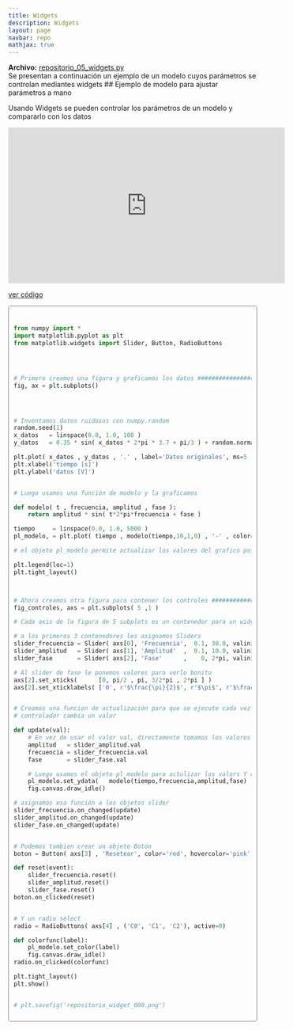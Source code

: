 ```yaml
---
title: Widgets
description: Widgets
layout: page
navbar: repo
mathjax: true
---
```


<div class="alert alert-info" role="alert" >
  <strong>Archivo:</strong> <a href="../repositorio_05_widgets.py"> repositorio_05_widgets.py </a>
</div>
Se presentan a continuación un ejemplo de un modelo cuyos parámetros se
controlan mediantes widgets
## Ejemplo de modelo para ajustar parámetros a mano

Usando Widgets se pueden controlar los parámetros de un modelo
y compararlo con los datos


<iframe width="560" height="315" src="https://www.youtube.com/embed/-y2uimNWyrs" title="YouTube video player" frameborder="0" allow="accelerometer; autoplay; clipboard-write; encrypted-media; gyroscope; picture-in-picture" allowfullscreen></iframe>

<a data-toggle="collapse" href="#desplegable000" aria-expanded="false" aria-controls="desplegable000">ver código<span class="caret"></span></a>

<div id="desplegable000" class="collapse" markdown="1" style="padding: 10px; border: 1px solid gray; border-radius: 5px;">

```python

from numpy import *
import matplotlib.pyplot as plt
from matplotlib.widgets import Slider, Button, RadioButtons




# Primero creamos una figura y graficamos los datos ###########################
fig, ax = plt.subplots()




# Inventamos datos ruidosos con numpy.random
random.seed(1)
x_datos   = linspace(0.0, 1.0, 100 )
y_datos   = 0.35 * sin( x_datos * 2*pi * 3.7 + pi/3 ) + random.normal(size=100)/40

plt.plot( x_datos , y_datos , '.' , label='Datos originales', ms=5 )
plt.xlabel('tiempo [s]')
plt.ylabel('datos [V]')


# Luego usamos una función de modelo y la graficamos

def modelo( t , frecuencia, amplitud , fase ):
    return amplitud * sin( t*2*pi*frecuencia + fase )

tiempo     = linspace(0.0, 1.0, 5000 )
pl_modelo, = plt.plot( tiempo , modelo(tiempo,10,1,0) , '-' , color='C3', label='modelo', lw=2, alpha=0.7  )

# el objeto pl_modelo permite actualizar los valores del grafico posterioremente

plt.legend(loc=1)
plt.tight_layout()



# Ahora creamos otra figura para contener los controles #######################
fig_controles, axs = plt.subplots( 5 ,1 )

# Cada axis de la figura de 5 subplots es un contenedor para un widget

# a los primeros 3 contenedores les asignamos Sliders
slider_frecuencia = Slider( axs[0], 'Frecuencia',  0.1, 30.0, valinit=10 )
slider_amplitud   = Slider( axs[1], 'Amplitud'  ,  0.1, 10.0, valinit=1 )
slider_fase       = Slider( axs[2], 'Fase'      ,    0, 2*pi, valinit=0 )

# Al slider de fase le ponemos valores para verlo bonito
axs[2].set_xticks(      [0, pi/2 , pi, 3/2*pi , 2*pi ] )
axs[2].set_xticklabels( ['0', r'$\frac{\pi}{2}$', r'$\pi$', r'$\frac{3}{2}\pi$', r'$2\pi$'] )


# Creamos una funcion de actualización para que se ejecute cada vez que un
# controlador cambia un valor

def update(val):
    # En vez de usar el valor val, directamente tomamos los valores de cada control
    amplitud   = slider_amplitud.val
    frecuencia = slider_frecuencia.val
    fase       = slider_fase.val

    # Luego usamos el objeto pl_modelo para actulizar los valors Y del gráfico
    pl_modelo.set_ydata(   modelo(tiempo,frecuencia,amplitud,fase)    )
    fig.canvas.draw_idle()

# asignamos esa función a los objetos slider
slider_frecuencia.on_changed(update)
slider_amplitud.on_changed(update)
slider_fase.on_changed(update)


# Podemos tambien crear un objeto Botón
boton = Button( axs[3] , 'Resetear', color='red', hovercolor='pink')

def reset(event):
    slider_frecuencia.reset()
    slider_amplitud.reset()
    slider_fase.reset()
boton.on_clicked(reset)


# Y un radio select
radio = RadioButtons( axs[4] , ('C0', 'C1', 'C2'), active=0)

def colorfunc(label):
    pl_modelo.set_color(label)
    fig.canvas.draw_idle()
radio.on_clicked(colorfunc)

plt.tight_layout()
plt.show()


# plt.savefig('repositorio_widget_000.png')
```
</div>
